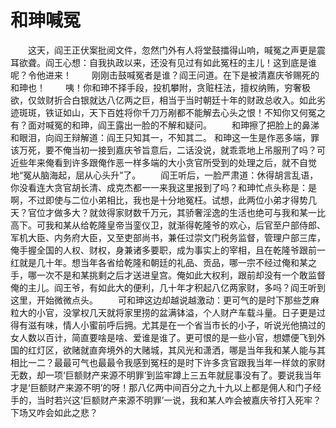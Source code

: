 # 和珅喊冤
　　这天，阎王正伏案批阅文件，忽然门外有人将堂鼓擂得山响，喊冤之声更是震耳欲聋。阎王心想：自我执政以来，还没有见过有如此冤枉的主儿！这到底是谁呢？令他进来！ 
　　刚刚击鼓喊冤者是谁？阎王问道。在下是被清嘉庆爷赐死的和珅也！ 
　　咦！你和珅不择手段，投机攀附，贪赃枉法，擅权纳贿，穷奢极欲，仅敛财折合白银就达八亿两之巨，相当于当时朝廷十年的财政总收入。如此劣迹斑斑，铁证如山，天下百姓将你千刀万剐都不能解去心头之恨！不知你又何冤之有？面对喊冤的和珅，阎王露出一脸的不解和疑问。 
　　和珅擦了把脸上的鼻涕和眼泪，向阎王辩解道：阎王只知其一，不知其二。 和珅这一生是作恶多端，罪该万死，要不俺当初一接到嘉庆爷旨意后，二话没说，就乖乖地上吊服刑了吗？可近些年来俺看到许多跟俺作恶一样多端的大小贪官所受到的处理之后，就不自觉地“冤从脑海起，屈从心头升”了。 
　　阎王听后，一脸严肃道：休得胡言乱语，你没看连大贪官胡长清、成克杰都一一来我这里报到了吗？和珅忙点头称是：是啊，不过即使与二位小弟相比，我也是十分地冤枉。试想，此两位小弟才得势几天？官位才做多大？就敛得家财数千万元，其骄奢淫逸的生活也绝可与我和某一比高下。可我和某从给乾隆皇帝当銮仪卫，就渐得乾隆爷的欢心，后官至户部侍郎、军机大臣、内务府大臣，又至吏部尚书，兼任过崇文门税务监督，管理户部三库，俺手握全国的人权、财权，身兼诸多要职，成为事实上的宰相，且在乾隆爷跟前一红就是几十年。想当年各省给乾隆和朝廷的礼品、贡品，哪一宗不经过俺和某之手，哪一次不是和某挑剩之后才送进皇宫。俺如此大权利，跟前却没有一个敢监督俺的主儿。阎王爷，有如此大的便利，几十年才积起八亿两家财，多吗？阎王听到这里，开始微微点头。 
　　可和珅这边却越说越激动：更可气的是时下那些芝麻粒大的小官，没掌权几天就将家里捞的盆满钵溢，个人财产车载斗量。日子更是过得有滋有味，情人小蜜前呼后拥。尤其是在一个省当市长的小子，听说光他搞过的女人数以百计，简直要啥是啥、爱谁是谁了。更可恨的是一些小官，想嫖便飞到外国的红灯区，欲赌就直奔境外的大赌城，其风光和潇洒，哪是当年我和某人能与其相比一二？最最可气也最最令我感到冤枉的是时下许多贪官跟我当年一样敛的家财无数，却一项‘巨额财产来源不明罪’到监牢蹲上三五年就屁事没有了。要说我当年才是‘巨额财产来源不明’的呀！那八亿两中间百分之九十九以上都是佣人和门子经手的，当时若兴这‘巨额财产来源不明罪’一说，我和某人咋会被嘉庆爷打入死牢？下场又咋会如此之悲？
 